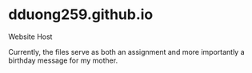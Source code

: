 # dduong259.github.io
Website Host

Currently, the files serve as both an assignment and more importantly a birthday message for my mother.
